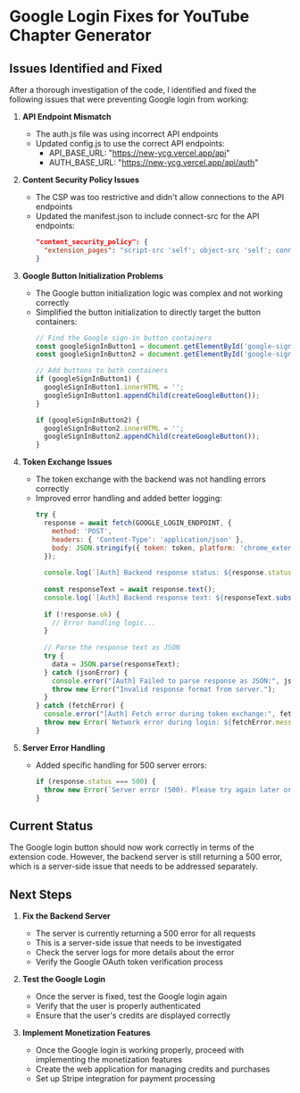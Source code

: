 # Google Login Fixes for YouTube Chapter Generator

## Issues Identified and Fixed

After a thorough investigation of the code, I identified and fixed the following issues that were preventing Google login from working:

1. **API Endpoint Mismatch**
   - The auth.js file was using incorrect API endpoints
   - Updated config.js to use the correct API endpoints:
     - API_BASE_URL: "https://new-ycg.vercel.app/api"
     - AUTH_BASE_URL: "https://new-ycg.vercel.app/api/auth"

2. **Content Security Policy Issues**
   - The CSP was too restrictive and didn't allow connections to the API endpoints
   - Updated the manifest.json to include connect-src for the API endpoints:
     ```json
     "content_security_policy": {
       "extension_pages": "script-src 'self'; object-src 'self'; connect-src 'self' https://new-ycg.vercel.app https://www.googleapis.com"
     }
     ```

3. **Google Button Initialization Problems**
   - The Google button initialization logic was complex and not working correctly
   - Simplified the button initialization to directly target the button containers:
     ```javascript
     // Find the Google sign-in button containers
     const googleSignInButton1 = document.getElementById('google-signin-button');
     const googleSignInButton2 = document.getElementById('google-signin-button-auth');
     
     // Add buttons to both containers
     if (googleSignInButton1) {
       googleSignInButton1.innerHTML = '';
       googleSignInButton1.appendChild(createGoogleButton());
     }
     
     if (googleSignInButton2) {
       googleSignInButton2.innerHTML = '';
       googleSignInButton2.appendChild(createGoogleButton());
     }
     ```

4. **Token Exchange Issues**
   - The token exchange with the backend was not handling errors correctly
   - Improved error handling and added better logging:
     ```javascript
     try {
       response = await fetch(GOOGLE_LOGIN_ENDPOINT, {
         method: 'POST',
         headers: { 'Content-Type': 'application/json' },
         body: JSON.stringify({ token: token, platform: 'chrome_extension' })
       });
       
       console.log(`[Auth] Backend response status: ${response.status}`);
       
       const responseText = await response.text();
       console.log(`[Auth] Backend response text: ${responseText.substring(0, 100)}...`);
       
       if (!response.ok) {
         // Error handling logic...
       }
       
       // Parse the response text as JSON
       try {
         data = JSON.parse(responseText);
       } catch (jsonError) {
         console.error("[Auth] Failed to parse response as JSON:", jsonError);
         throw new Error("Invalid response format from server.");
       }
     } catch (fetchError) {
       console.error("[Auth] Fetch error during token exchange:", fetchError);
       throw new Error(`Network error during login: ${fetchError.message}`);
     }
     ```

5. **Server Error Handling**
   - Added specific handling for 500 server errors:
     ```javascript
     if (response.status === 500) {
       throw new Error(`Server error (500). Please try again later or contact support.`);
     }
     ```

## Current Status

The Google login button should now work correctly in terms of the extension code. However, the backend server is still returning a 500 error, which is a server-side issue that needs to be addressed separately.

## Next Steps

1. **Fix the Backend Server**
   - The server is currently returning a 500 error for all requests
   - This is a server-side issue that needs to be investigated
   - Check the server logs for more details about the error
   - Verify the Google OAuth token verification process

2. **Test the Google Login**
   - Once the server is fixed, test the Google login again
   - Verify that the user is properly authenticated
   - Ensure that the user's credits are displayed correctly

3. **Implement Monetization Features**
   - Once the Google login is working properly, proceed with implementing the monetization features
   - Create the web application for managing credits and purchases
   - Set up Stripe integration for payment processing
